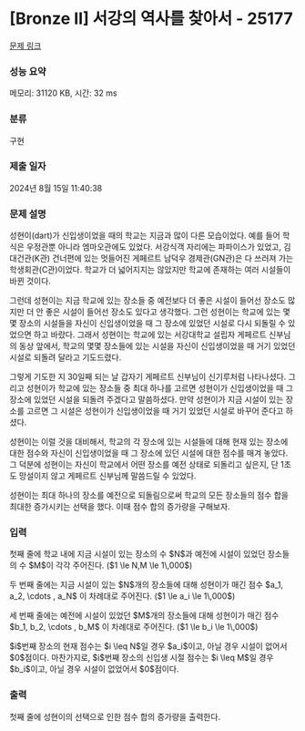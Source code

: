 # [Bronze II] 서강의 역사를 찾아서 - 25177 

[문제 링크](https://www.acmicpc.net/problem/25177) 

### 성능 요약

메모리: 31120 KB, 시간: 32 ms

### 분류

구현

### 제출 일자

2024년 8월 15일 11:40:38

### 문제 설명

<p cid="n3" mdtype="paragraph">성현이(dart)가 신입생이었을 때의 학교는 지금과 많이 다른 모습이었다. 예를 들어 학식은 우정관뿐 아니라 엠마오관에도 있었다. 서강식객 자리에는 파파이스가 있었고, 김대건관(K관) 건너편에 있는 멋들어진 게페르트 남덕우 경제관(GN관)은 다 쓰러져 가는 학생회관(C관)이었다. 학교가 더 넓어지지는 않았지만 학교에 존재하는 여러 시설들이 바뀐 것이다.</p>

<p cid="n49" mdtype="paragraph">그런데 성현이는 지금 학교에 있는 장소들 중 예전보다 더 좋은 시설이 들어선 장소도 많지만 더 안 좋은 시설이 들어선 장소도 있다고 생각했다. 그런 성현이는 학교에 있는 몇몇 장소의 시설들을 자신이 신입생이었을 때 그 장소에 있었던 시설로 다시 되돌릴 수 있었으면 하고 바랐다. 그래서 성현이는 학교에 있는 서강대학교 설립자 게페르트 신부님의 동상 앞에서, 학교의 몇몇 장소들에 있는 시설을 자신이 신입생이었을 때 거기 있었던 시설로 되돌려 달라고 기도드렸다.</p>

<p cid="n5" mdtype="paragraph">그렇게 기도한 지 30일째 되는 날 갑자기 게페르트 신부님이 신기루처럼 나타나셨다. 그리고 성현이가 학교에 있는 장소들 중 최대 하나를 고르면 성현이가 신입생이었을 때 그 장소에 있었던 시설을 되돌려 주겠다고 말씀하셨다. 만약 성현이가 지금 시설이 있는 장소를 고르면 그 시설은 성현이가 신입생이었을 때 거기 있었던 시설로 바꾸어 준다고 하셨다.</p>

<p cid="n5" mdtype="paragraph">성현이는 이럴 것을 대비해서, 학교의 각 장소에 있는 시설들에 대해 현재 있는 장소에 대한 점수와 자신이 신입생이었을 때 그 장소에 있던 시설에 대한 점수를 매겨 놓았다. 그 덕분에 성현이는 자신이 학교에서 어떤 장소를 예전 상태로 되돌리고 싶은지, 단 1초도 망설이지 않고 게페르트 신부님께 말씀드릴 수 있었다.</p>

<p cid="n5" mdtype="paragraph">성현이는 최대 하나의 장소를 예전으로 되돌림으로써 학교의 모든 장소들의 점수 합을 최대한 증가시키는 선택을 했다. 이때 점수 합의 증가량을 구해보자.</p>

### 입력 

 <p cid="n8" mdtype="paragraph">첫째 줄에 학교 내에 지금 시설이 있는 장소의 수 $N$과 예전에 시설이 있었던 장소들의 수 $M$이 각각 주어진다. ($1 \le N,M \le 1\,000$)</p>

<p cid="n9" mdtype="paragraph">두 번째 줄에는 지금 시설이 있는 $N$개의 장소들에 대해 성현이가 매긴 점수 $a_1, a_2, \cdots , a_N$ 이 차례대로 주어진다. ($1 \le a_i \le 1\,000$)</p>

<p cid="n10" mdtype="paragraph">세 번째 줄에는 예전에 시설이 있었던 $M$개의 장소들에 대해 성현이가 매긴 점수 $b_1, b_2, \cdots , b_M$ 이 차례대로 주어진다. ($1 \le b_i \le 1\,000$)</p>

<p cid="n10" mdtype="paragraph">$i$번째 장소의 현재 점수는 $i \leq N$일 경우 $a_i$이고, 아닐 경우 시설이 없어서 $0$점이다. 마찬가지로, $i$번째 장소의 신입생 시절 점수는 $i \leq M$일 경우 $b_i$이고, 아닐 경우 시설이 없었어서 $0$점이다.</p>

### 출력 

 <p>첫째 줄에 성현이의 선택으로 인한 점수 합의 증가량을 출력한다.</p>

